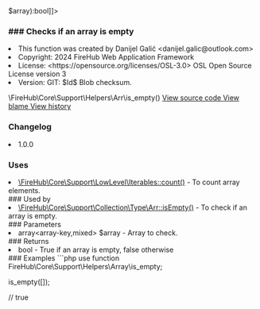 <title># is_empty</title>

<code-block lang="php">
<![CDATA[function \FireHub\Core\Support\Helpers\Arr\is_empty(array<array-key,mixed> $array):bool]]>
</code-block>













### ### Checks if an array is empty



<deflist>
    <def title="Function basic info:">
        <list><li>This function was created by Danijel Galić &lt;danijel.galic@outlook.com&gt;</li><li>Copyright: 2024 FireHub Web Application Framework</li><li>License: &lt;https://opensource.org/licenses/OSL-3.0&gt; OSL Open Source License version 3</li><li>Version: GIT: $Id$ Blob checksum.</li></list>
    </def>
</deflist>

<deflist><def title="Fully Qualified Function Name:">
        \FireHub\Core\Support\Helpers\Arr\is_empty()
    </def><def title="Source code:">
        <a href="https://github.com/The-FireHub-Project/Core/blob/develop-pre-alpha-m1/src/support/helpers/arr.php#L46">
            View source code
        </a>
    </def>
    <def title="Blame:">
        <a href="https://github.com/The-FireHub-Project/Core/blame/develop-pre-alpha-m1/src/support/helpers/arr.php">
            View blame
        </a>
    </def>
    <def title="History:">
        <a href="https://github.com/The-FireHub-Project/Core/commits/develop-pre-alpha-m1/src/support/helpers/arr.php">
            View history
        </a>
    </def></deflist>
### Changelog
<deflist>
    <def title="Version history:">
        <list><li>1.0.0</li></list>
    </def>
</deflist>


### Uses
<deflist>
    <def title="This function uses:">
        <list><li><a href="Iterables.md#count()">\FireHub\Core\Support\LowLevel\Iterables::count()</a>  - <format style="italic">To count array elements.</format></li></list>
    </def>
</deflist>
### Used by
<deflist>
    <def title="This function is used by:">
        <list><li><a href="Arr.md#isempty()">\FireHub\Core\Support\Collection\Type\Arr::isEmpty()</a>  - <format style="italic">To check if an array is empty.</format></li></list>
    </def>
</deflist>
### Parameters
<deflist>
    <def title="This function has parameters:">
        <list><li>array&lt;array-key,mixed&gt; <format style="bold">$array</format> - <format style="italic">
Array to check.
</format></li></list>
    </def>
</deflist>
### Returns
<deflist>
    <def title="This function returns:">
        <list><li>bool - <format style="italic">True if an array is empty, false otherwise</format></li></list>
    </def>
</deflist>
### Examples
```php
use function FireHub\Core\Support\Helpers\Array\is_empty;

is_empty([]);

// true
```
